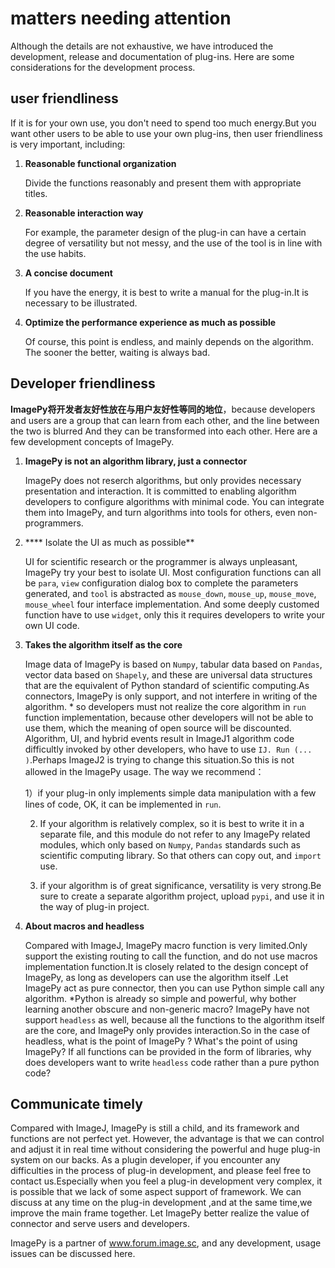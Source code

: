 # matters needing attention
Although the details are not exhaustive, we have introduced the development, release and documentation of plug-ins. Here are some considerations for the development process.



## user friendliness

If it is for your own use, you don't need to spend too much energy.But you want other users to be able to use your own plug-ins, then user friendliness is very important, including:

1. **Reasonable functional organization**

   Divide the functions reasonably and present them with appropriate titles.

2. **Reasonable interaction way**

   For example, the parameter design of the plug-in can have a certain degree of versatility but not messy, and the use of the tool is in line with the use habits.

3. **A concise document**

   If you have the energy, it is best to write a manual for the plug-in.It is necessary to be illustrated.

4. **Optimize the performance experience as much as possible**

   Of course, this point is endless, and mainly depends on the algorithm. The sooner the better, waiting is always bad.



## Developer friendliness

**ImagePy将开发者友好性放在与用户友好性等同的地位**，because developers and users are a group that can learn from each other, and the line between the two is blurred And they can be transformed into each other. Here are a few development concepts of ImagePy.

1. **ImagePy is not an algorithm library, just a connector**

   ImagePy does not reserch algorithms, but only provides necessary presentation and interaction. It is committed to enabling algorithm developers to configure algorithms with minimal code. You can integrate them into ImagePy, and turn algorithms into tools for others, even non-programmers.

2. **** Isolate the UI as much as possible**

   UI for scientific research or the programmer is always unpleasant, ImagePy try your best to isolate UI. Most configuration functions can all be ` para `, ` view ` configuration dialog box to complete the parameters generated, and ` tool ` is abstracted as ` mouse_down `, ` mouse_up `, ` mouse_move `, ` mouse_wheel ` four interface implementation. And some deeply customed  function have to use ` widget `, only this it requires developers to write your own UI code.


3. **Takes the algorithm itself as the core**

   Image data of ImagePy is based on ` Numpy `, tabular data based on ` Pandas `, vector data based on ` Shapely `, and these are universal data structures that are the equivalent of Python standard of scientific computing.As connectors, ImagePy is only support, and not interfere in writing of the algorithm. * so developers must not realize the core algorithm in ` run ` function implementation, because other developers will not be able to use them, which the meaning of open source will be discounted. Algorithm, UI, and hybrid events  result in ImageJ1 algorithm code difficultly invoked by other developers, who have to use ` IJ. Run (... ) `.Perhaps ImageJ2 is trying to change this situation.So this is not allowed in the ImagePy usage. 
   The way we recommend：

   1）if your plug-in only implements simple data manipulation with a few lines of code, OK, it can be implemented in ` run `.

   2) If your algorithm is relatively complex, so it is best to write it in a separate file, and this module do not refer to any ImagePy related modules, which only based on ` Numpy `, ` Pandas ` standards such as scientific computing library. So that others can copy out, and ` import ` use.

   3) if your algorithm is of great significance, versatility is very strong.Be sure to create a separate algorithm project, upload ` pypi `, and use it in the way of plug-in project.

4. **About macros and headless**

   Compared with ImageJ, ImagePy macro function is very limited.Only support the existing routing to call the function, and do not use macros implementation function.It is closely related to the design concept of ImagePy, as long as developers can use the algorithm itself .Let ImagePy act as pure connector, then you can use Python simple call any  algorithm. *Python is already so simple and powerful, why bother learning another obscure and non-generic macro? ImagePy have not support ` headless ` as well, because all the functions to the algorithm itself are the core, and ImagePy only provides interaction.So in the case of headless, what is the point of ImagePy ? What's the point of using ImagePy? If all functions can be provided in the form of libraries, why does developers want to write ` headless ` code rather than a pure python code?



## Communicate timely

Compared with ImageJ, ImagePy is still a child, and its framework and functions are not perfect yet. However, the advantage is that we can control and adjust it in real time without considering the powerful and huge plug-in system on our backs. As a plugin developer, if you encounter any difficulties in the process of plug-in development, and please feel free to contact us.Especially when you feel a plug-in development very complex, it is possible that we lack of some aspect support of framework. We can discuss at any time on the plug-in development ,and at the same time,we improve the main frame together. Let ImagePy better realize the value of connector and serve users and developers.

ImagePy is a partner of www.forum.image.sc, and any development, usage issues can be discussed here.

